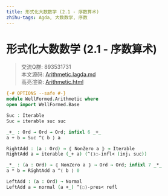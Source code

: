 ```yaml
---
title: 形式化大数数学 (2.1 - 序数算术)
zhihu-tags: Agda, 大数数学, 序数
---
```


# 形式化大数数学 (2.1 - 序数算术)

> 交流Q群: 893531731  
> 本文源码: [Arithmetic.lagda.md](https://github.com/choukh/agda-googology/blob/main/src/WellFormed/Arithmetic.lagda.md)  
> 高亮渲染: [Arithmetic.html](https://choukh.github.io/agda-googology/WellFormed.Arithmetic.html)  

```agda
{-# OPTIONS --safe #-}
module WellFormed.Arithmetic where
open import WellFormed.Base
```

```agda
Suc : Iterable
Suc = iterable suc suc
```

```agda
_+_ : Ord → Ord → Ord; infixl 6 _+_
a + b = Suc ^⟨ b ⟩ a
```

```agda
RightAdd : (a : Ord) → ⦃ NonZero a ⦄ → Iterable
RightAdd a = iterable (_+ a) (^⟨⟩◌-infl< (inj₁ suc))
```

```agda
_*_ : (a : Ord) → ⦃ NonZero a ⦄ → Ord → Ord; infixl 7 _*_
a * b = RightAdd a ^⟨ b ⟩ 0
```

```agda
LeftAdd : (a : Ord) → Normal
LeftAdd a = normal (a +_) ^⟨◌⟩-pres< refl
```

